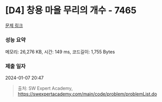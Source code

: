 # [D4] 창용 마을 무리의 개수 - 7465 

[문제 링크](https://swexpertacademy.com/main/code/problem/problemDetail.do?contestProbId=AWngfZVa9XwDFAQU) 

### 성능 요약

메모리: 26,276 KB, 시간: 149 ms, 코드길이: 1,755 Bytes

### 제출 일자

2024-01-07 20:47



> 출처: SW Expert Academy, https://swexpertacademy.com/main/code/problem/problemList.do